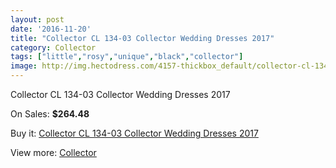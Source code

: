 ```yaml
---
layout: post
date: '2016-11-20'
title: "Collector CL 134-03 Collector Wedding Dresses 2017"
category: Collector
tags: ["little","rosy","unique","black","collector"]
image: http://img.hectodress.com/4157-thickbox_default/collector-cl-134-03-collector-wedding-dresses-2013.jpg
---
```

Collector CL 134-03 Collector Wedding Dresses 2017

On Sales: **$264.48**
<a href="https://www.hectodress.com/collector/2118-collector-cl-134-03-collector-wedding-dresses-2013.html"><amp-img layout="responsive" width="600" height="600" src="//img.hectodress.com/4157-thickbox_default/collector-cl-134-03-collector-wedding-dresses-2013.jpg" alt="Collector CL 134-03 Collector Wedding Dresses 2017 0" /></a>
<a href="https://www.hectodress.com/collector/2118-collector-cl-134-03-collector-wedding-dresses-2013.html"><amp-img layout="responsive" width="600" height="600" src="//img.hectodress.com/4158-thickbox_default/collector-cl-134-03-collector-wedding-dresses-2013.jpg" alt="Collector CL 134-03 Collector Wedding Dresses 2017 1" /></a>

Buy it: [Collector CL 134-03 Collector Wedding Dresses 2017](https://www.hectodress.com/collector/2118-collector-cl-134-03-collector-wedding-dresses-2013.html "Collector CL 134-03 Collector Wedding Dresses 2017")

View more: [Collector](https://www.hectodress.com/35-collector "Collector")